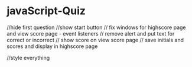 # javaScript-Quiz

//hide first question
//show start button
// fix windows for highscore page and view score page - event listeners
// remove alert and put text for correct or incorrect
// show score on view score page
// save initials and scores and display in highscore page



//style everything
    





